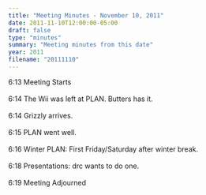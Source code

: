 ```yaml
---
title: "Meeting Minutes - November 10, 2011"
date: 2011-11-10T12:00:00-05:00
draft: false
type: "minutes"
summary: "Meeting minutes from this date"
year: 2011
filename: "20111110"
---
```


6:13 Meeting Starts<br />
<br />
6:14 The Wii was left at PLAN. Butters has it.<br />
<br />
6:14 Grizzly arrives.<br />
<br />
6:15 PLAN went well.<br />
<br />
6:16 Winter PLAN: First Friday/Saturday after winter break.<br />
<br />
6:18 Presentations: drc wants to do one.<br />
<br />
6:19 Meeting Adjourned
